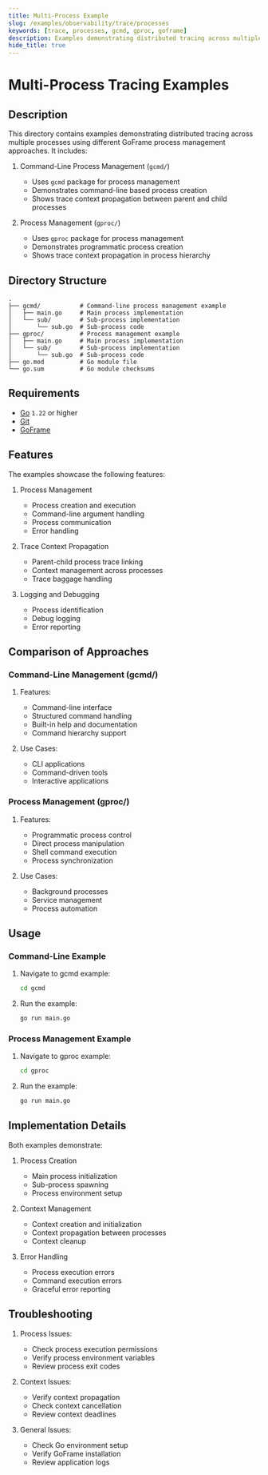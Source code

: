 ```yaml
---
title: Multi-Process Example
slug: /examples/observability/trace/processes
keywords: [trace, processes, gcmd, gproc, goframe]
description: Examples demonstrating distributed tracing across multiple processes using different GoFrame process management approaches
hide_title: true
---
```


# Multi-Process Tracing Examples

## Description

This directory contains examples demonstrating distributed tracing across multiple processes using different GoFrame process management approaches. It includes:

1. Command-Line Process Management (`gcmd/`)
   - Uses `gcmd` package for process management
   - Demonstrates command-line based process creation
   - Shows trace context propagation between parent and child processes

2. Process Management (`gproc/`)
   - Uses `gproc` package for process management
   - Demonstrates programmatic process creation
   - Shows trace context propagation in process hierarchy

## Directory Structure

```
.
├── gcmd/           # Command-line process management example
│   ├── main.go     # Main process implementation
│   └── sub/        # Sub-process implementation
│       └── sub.go  # Sub-process code
├── gproc/          # Process management example
│   ├── main.go     # Main process implementation
│   └── sub/        # Sub-process implementation
│       └── sub.go  # Sub-process code
├── go.mod          # Go module file
└── go.sum          # Go module checksums
```

## Requirements

- [Go](https://golang.org/dl/) `1.22` or higher
- [Git](https://git-scm.com/downloads)
- [GoFrame](https://goframe.org)

## Features

The examples showcase the following features:

1. Process Management
   - Process creation and execution
   - Command-line argument handling
   - Process communication
   - Error handling

2. Trace Context Propagation
   - Parent-child process trace linking
   - Context management across processes
   - Trace baggage handling

3. Logging and Debugging
   - Process identification
   - Debug logging
   - Error reporting

## Comparison of Approaches

### Command-Line Management (gcmd/)
1. Features:
   - Command-line interface
   - Structured command handling
   - Built-in help and documentation
   - Command hierarchy support

2. Use Cases:
   - CLI applications
   - Command-driven tools
   - Interactive applications

### Process Management (gproc/)
1. Features:
   - Programmatic process control
   - Direct process manipulation
   - Shell command execution
   - Process synchronization

2. Use Cases:
   - Background processes
   - Service management
   - Process automation

## Usage

### Command-Line Example
1. Navigate to gcmd example:
   ```bash
   cd gcmd
   ```

2. Run the example:
   ```bash
   go run main.go
   ```

### Process Management Example
1. Navigate to gproc example:
   ```bash
   cd gproc
   ```

2. Run the example:
   ```bash
   go run main.go
   ```

## Implementation Details

Both examples demonstrate:

1. Process Creation
   - Main process initialization
   - Sub-process spawning
   - Process environment setup

2. Context Management
   - Context creation and initialization
   - Context propagation between processes
   - Context cleanup

3. Error Handling
   - Process execution errors
   - Command execution errors
   - Graceful error reporting

## Troubleshooting

1. Process Issues:
   - Check process execution permissions
   - Verify process environment variables
   - Review process exit codes

2. Context Issues:
   - Verify context propagation
   - Check context cancellation
   - Review context deadlines

3. General Issues:
   - Check Go environment setup
   - Verify GoFrame installation
   - Review application logs
